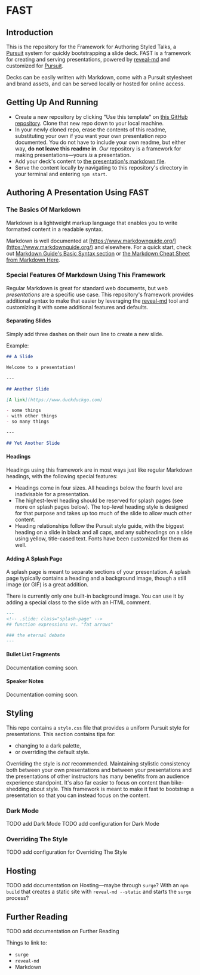 # FAST

## Introduction

This is the repository for the Framework for Authoring Styled Talks, a [Pursuit] system for quickly bootstrapping a slide deck. FAST is a framework for creating and serving presentations, powered by [reveal-md] and customized for [Pursuit].

Decks can be easily written with Markdown, come with a Pursuit stylesheet and brand assets, and can be served locally or hosted for online access.

## Getting Up And Running

- Create a new repository by clicking "Use this template" on [this GitHub repository](https://github.com/abbreviatedman/talks-template). Clone that new repo down to your local machine.
- In your newly cloned repo, erase the contents of this readme, substituting your own if you want your own presentation repo documented. You do not have to include your own readme, but either way, **do not leave this readme in**. _Our_ repository is a framework for making presentations—yours _is_ a presentation.
- Add your deck's content to [the presentation's markdown file](./index.md).
- Serve the content locally by navigating to this repository's directory in your terminal and entering `npm start`.

## Authoring A Presentation Using FAST

### The Basics Of Markdown

Markdown is a lightweight markup language that enables you to write formatted content in a readable syntax.

Markdown is well documented at [https://www.markdownguide.org/](https://www.markdownguide.org/) and elsewhere. For a quick start, check out [Markdown Guide's Basic Syntax section](https://www.markdownguide.org/basic-syntax/) or [the Markdown Cheat Sheet from Markdown Here](https://github.com/adam-p/markdown-here/wiki/Markdown-Cheatsheet).

### Special Features Of Markdown Using This Framework

Regular Markdown is great for standard web documents, but web _presentations_ are a specific use case. This repository's framework provides additional syntax to make that easier by leveraging the [reveal-md] tool and customizing it with some additional features and defaults.

#### Separating Slides

Simply add three dashes on their own line to create a new slide.

Example:

```md
## A Slide

Welcome to a presentation!

---

## Another Slide

[A link](https://www.duckduckgo.com)

- some things
- with other things
- so many things

---

## Yet Another Slide
```

#### Headings

Headings using this framework are in most ways just like regular Markdown headings, with the following special features:

- Headings come in four sizes. All headings below the fourth level are inadvisable for a presentation.
- The highest-level heading should be reserved for splash pages (see more on splash pages below). The top-level heading style is designed for that purpose and takes up too much of the slide to allow much other content.
- Heading relationships follow the Pursuit style guide, with the biggest heading on a slide in black and all caps, and any subheadings on a slide using yellow, title-cased text. Fonts have been customized for them as well.

#### Adding A Splash Page

A splash page is meant to separate sections of your presentation. A splash page typically contains a heading and a background image, though a still image (or GIF) is a great addition.

There is currently only one built-in background image. You can use it by adding a special class to the slide with an HTML comment.

```md
---
<!-- .slide: class="splash-page" -->
## function expressions vs. "fat arrows"

### the eternal debate
---
```

#### Bullet List Fragments

Documentation coming soon.

#### Speaker Notes

Documentation coming soon.

## Styling

This repo contains a `style.css` file that provides a uniform Pursuit style for presentations. This section contains tips for:

- changing to a dark palette,
- or overriding the default style.

Overriding the style is _not_ recommended. Maintaining stylistic consistency both between your own presentations and between your presentations and the presentations of other instructors has many benefits from an audience experience standpoint. It's also far easier to focus on content than bike-shedding about style. This framework is meant to make it fast to bootstrap a presentation so that you can instead focus on the content.

### Dark Mode

TODO add Dark Mode
TODO add configuration for Dark Mode

### Overriding The Style

TODO add configuration for Overriding The Style

## Hosting

TODO add documentation on Hosting—maybe through `surge`? With an `npm build` that creates a static site with `reveal-md --static` and starts the `surge` process?

## Further Reading

TODO add documentation on Further Reading

Things to link to:

- `surge`
- `reveal-md`
- Markdown

[reveal-md]: https://github.com/webpro/reveal-md
[pursuit]: https://www.pursuit.org/
